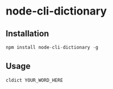 # node-cli-dictionary
## Installation
```javascript
npm install node-cli-dictionary -g
```
## Usage
```javascript
cldict YOUR_WORD_HERE
```

